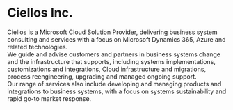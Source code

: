 # Ciellos Inc.
Ciellos is a Microsoft Cloud Solution Provider, delivering business system consulting and services with a focus on Microsoft Dynamics 365, Azure and related technologies. </br>
We guide and advise customers and partners in business systems change and the infrastructure that supports, including systems implementations, customizations and integrations, Cloud infrastructure and migrations, process reengineering, upgrading and managed ongoing support.</br> 
Our range of services also include developing and managing products and integrations to business systems, with a focus on systems sustainability and rapid go-to market response.</br>
